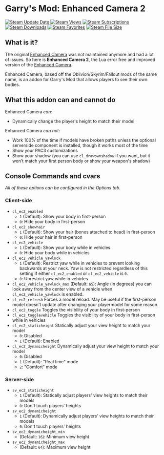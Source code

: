 # Garry's Mod: Enhanced Camera 2

[![Steam Update Date](https://img.shields.io/steam/update-date/2203217139?logo=steam)](https://steamcommunity.com/sharedfiles/filedetails/?id=2203217139)
[![Steam Views](https://img.shields.io/steam/views/2203217139?logo=steam)](https://steamcommunity.com/sharedfiles/filedetails/?id=2203217139)
[![Steam Subscriptions](https://img.shields.io/steam/subscriptions/2203217139?logo=steam)](https://steamcommunity.com/sharedfiles/filedetails/?id=2203217139)
[![Steam Downloads](https://img.shields.io/steam/downloads/2203217139?logo=steam)](https://steamcommunity.com/sharedfiles/filedetails/?id=2203217139)
[![Steam Favorites](https://img.shields.io/steam/favorites/2203217139?logo=steam)](https://steamcommunity.com/sharedfiles/filedetails/?id=2203217139)
[![Steam File Size](https://img.shields.io/steam/size/2203217139?logo=steam)](https://steamcommunity.com/sharedfiles/filedetails/?id=2203217139)

## What is it?

The original [Enhanced Camera](https://github.com/elizagamedev/gmod-enhanced-camera) was not maintained anymore and had a lot of issues. So here is **Enhanced Camera 2**, the Lua error free and improved version of the [Enhanced Camera](https://github.com/elizagamedev/gmod-enhanced-camera).

Enhanced Camera, based off the Oblivion/Skyrim/Fallout mods of the same name, is an addon for Garry's Mod that allows players to see their own bodies.

## What this addon can and cannot do

Enhanced Camera *can*:

* Dynamically change the player's height to match their model

Enhanced Camera *can not*:

* Work 100% of the time if models have broken paths unless the optional serverside component is installed, though it works most of the time
* Show your PAC3 customizations
* Show your shadow (you can use `cl_drawownshadow` if you want, but it won't match your first person body or show your weapon's shadow)

## Console Commands and cvars

_All of these options can be configured in the Options tab._

### Client-side

* `cl_ec2_enabled`
  * `1` (Default): Show your body in first-person
  * `0`: Hide your body in first-person
* `cl_ec2_showhair`
  * `1` (Default): Show your hair (bones attached to head) in first-person
  * `0`: Hide your hair in first-person
* `cl_ec2_vehicle`
  * `1` (Default): Show your body while in vehicles
  * `0`: Hide your body while in vehicles
* `cl_ec2_vehicle_yawlock`
  * `1` (Default): Restrict yaw while in vehicles to prevent looking backwards at your neck. Yaw is not restricted regardless of this setting if either `cl_ec2_enabled` or `cl_ec2_vehicle` is `0`.
  * `0`: Unrestrict yaw while in vehicles
* `cl_ec2_vehicle_yawlock_max` (Default: `65`): Angle (in degrees) you can look away from the center view of a vehicle when `cl_ec2_vehicle_yawlock` is enabled.
* `cl_ec2_refresh` Forces a model reload. May be useful if the first-person model doesn't update after changing your playermodel for some reason.
* `cl_ec2_toggle` Toggles the visibility of your body in first-person
* `cl_ec2_togglevehicle` Toggles the visibility of your body in first-person while in vehicles
* `cl_ec2_staticheight` Statically adjust your view height to match your model
  * `0`: Disabled
  * `1` (Default): Enabled
* `cl_ec2_dynamicheight` Dynamically adjust your view height to match your model
  * `0`: Disabled
  * `1` (Default): "Real time" mode
  * `2`: "Comfort" mode

### Server-side

* `sv_ec2_staticheight`
  * `1` (Default): Statically adjust players' view heights to match their models
  * `0`: Don't touch players' heights
* `sv_ec2_dynamicheight`
  * `1` (Default): Dynamically adjust players' view heights to match their models
  * `0`: Don't touch players' heights
* `sv_ec2_dynamicheight_min`
  * (Default: `16`): Minimum view height
* `sv_ec2_dynamicheight_max`
  * (Default: `64`): Maximum view height
